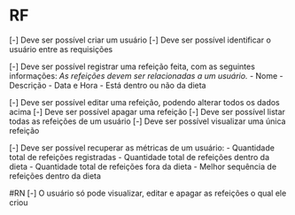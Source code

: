 # RF
[-] Deve ser possível criar um usuário
[-] Deve ser possível identificar o usuário entre as requisições

[-] Deve ser possível registrar uma refeição feita, com as seguintes informações:
    *As refeições devem ser relacionadas a um usuário.*
    - Nome
    - Descrição
    - Data e Hora
    - Está dentro ou não da dieta

[-] Deve ser possível editar uma refeição, podendo alterar todos os dados acima
[-] Deve ser possível apagar uma refeição
[-] Deve ser possível listar todas as refeições de um usuário
[-] Deve ser possível visualizar uma única refeição

[-] Deve ser possível recuperar as métricas de um usuário:
    - Quantidade total de refeições registradas
    - Quantidade total de refeições dentro da dieta
    - Quantidade total de refeições fora da dieta
    - Melhor sequência de refeições dentro da dieta

#RN
[-] O usuário só pode visualizar, editar e apagar as refeições o qual ele criou